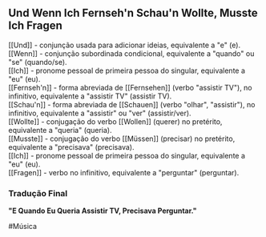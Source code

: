 ## Und Wenn Ich Fernseh'n Schau'n Wollte, Musste Ich Fragen

[[Und]] - conjunção usada para adicionar ideias, equivalente a "e" (e).  
[[Wenn]] - conjunção subordinada condicional, equivalente a "quando" ou "se" (quando/se).  
[[Ich]] - pronome pessoal de primeira pessoa do singular, equivalente a "eu" (eu).  
[[Fernseh'n]] - forma abreviada de [[Fernsehen]] (verbo "assistir TV"), no infinitivo, equivalente a "assistir TV" (assistir TV).  
[[Schau'n]] - forma abreviada de [[Schauen]] (verbo "olhar", "assistir"), no infinitivo, equivalente a "assistir" ou "ver" (assistir/ver).  
[[Wollte]] - conjugação do verbo [[Wollen]] (querer) no pretérito, equivalente a "queria" (queria).  
[[Musste]] - conjugação do verbo [[Müssen]] (precisar) no pretérito, equivalente a "precisava" (precisava).  
[[Ich]] - pronome pessoal de primeira pessoa do singular, equivalente a "eu" (eu).  
[[Fragen]] - verbo no infinitivo, equivalente a "perguntar" (perguntar).  

### Tradução Final
**"E Quando Eu Queria Assistir TV, Precisava Perguntar."**

#Música